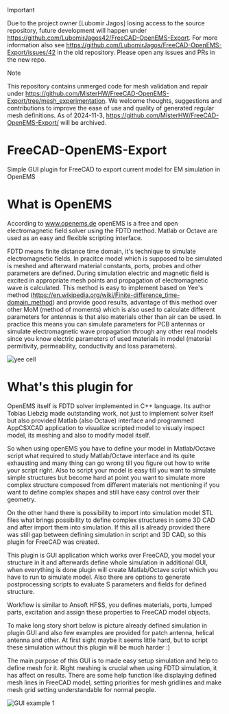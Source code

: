 > [!IMPORTANT]
> Due to the project owner \[Lubomir Jagos\] losing access to the source repository, future development will happen under https://github.com/LubomirJagos42/FreeCAD-OpenEMS-Export.
> For more information also see https://github.com/LubomirJagos/FreeCAD-OpenEMS-Export/issues/42 in the old repository. Please open any issues and PRs in the new repo.

> [!NOTE]
> This repository contains unmerged code for mesh validation and repair under https://github.com/MisterHW/FreeCAD-OpenEMS-Export/tree/mesh_experimentation.
> We welcome thoughts, suggestions and contributions to improve the ease of use and quality of generated regular mesh definitions.
> As of 2024-11-3, https://github.com/MisterHW/FreeCAD-OpenEMS-Export/ will be archived.  

FreeCAD-OpenEMS-Export
======================
Simple GUI plugin for FreeCAD to export current model for EM simulation in OpenEMS

What is OpenEMS
===============
According to www.openems.de openEMS is a free and open electromagnetic field solver using the FDTD method. Matlab or Octave are used as an easy and flexible scripting interface.

FDTD means finite distance time domain, it's technique to simulate electromagnetic fields. In pracitce model which is supposed to be simulated is meshed and afterward material constants, ports, probes and other parameters are defined. During simulation electric and magnetic field is excited in appropriate mesh points and propagation of electromagnetic wave is calculated.
This method is easy to implement based on Yee's method (https://en.wikipedia.org/wiki/Finite-difference_time-domain_method) and provide good results, advantage of this method over other MoM (method of moments) which is also used to calculate different parameters for antennas is that also materials other than air can be used. In practice this means you can simulate parameters for PCB antennas or simulate electromagnetic wave propagation through any other real models since you know electric parameters of used materials in model (material permitivity, permeability, conductivity and loss parameters).

![yee cell](./documentation_img/yee_cell.png)

What's this plugin for
======================
OpenEMS itself is FDTD solver implemented in C++ language. Its author Tobias Liebzig made outstanding work, not just to implement solver itself but also provided Matlab (also Octave) interface and programmed AppCSXCAD application to visualize scripted model to visualy inspect model, its meshing and also to modify model itself.

So when using openEMS you have to define your model in Matlab/Octave script what required to study Matlab/Octave interface and its quite exhausting and many thing can go wrong till you figure out how to write your script right. Also to script your model is easy till you want to simulate simple structures but become hard at point you want to simulate more complex structure composed from different materials not mentioning if you want to define complex shapes and still have easy control over their geometry.

On the other hand there is possibility to import into simulation model STL files what brings possibility to define complex structures in some 3D CAD and after import them into simulation. If this all is already provided there was still gap between defining simulation in script and 3D CAD, so this plugin for FreeCAD was created.

This plugin is GUI application which works over FreeCAD, you model your structure in it and afterwards define whole simulation in additional GUI, when everything is done plugin will create Matlab/Octave script which you have to run to simulate model. Also there are options to generate postprocessing scripts to evaluate S parameters and fields for defined structure.

Workflow is similar to Ansoft HFSS, you defines materials, ports, lumped parts, excitation and assign these properties to FreeCAD model objects.

To make long story short below is picture already defined simulation in plugin GUI and also few examples are provided for patch antenna, helical antenna and other. At first sight maybe it seems little hard, but to script these simulation without this plugin will be much harder :)

The main purpose of this GUI is to made easy setup simulation and help to define mesh for it. Right meshing is crucial when using FDTD simulation, it has affect on results. There are some help function like displaying defined mesh lines in FreeCAD model, setting priorities for mesh gridlines and make mesh grid setting understandable for normal people.

![GUI example 1](./documentation_img/GUI_example_1.png)
